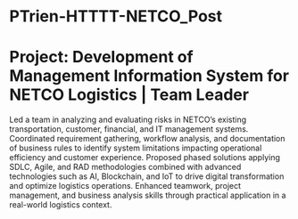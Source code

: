 # PTrien-HTTTT-NETCO_Post
# Project: Development of Management Information System for NETCO Logistics | Team Leader
Led a team in analyzing and evaluating risks in NETCO’s existing transportation, customer, financial, and IT management systems. 
Coordinated requirement gathering, workflow analysis, and documentation of business rules to identify system limitations impacting operational efficiency and customer experience. Proposed phased solutions applying SDLC, Agile, and RAD methodologies combined with advanced technologies such as AI, Blockchain, and IoT to drive digital transformation and optimize logistics operations. 
Enhanced teamwork, project management, and business analysis skills through practical application in a real-world logistics context.
